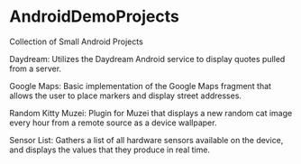 AndroidDemoProjects
===================

Collection of Small Android Projects

Daydream: Utilizes the Daydream Android service to display quotes pulled from a server.

Google Maps: Basic implementation of the Google Maps fragment that allows the user to place markers and display street addresses.

Random Kitty Muzei: Plugin for Muzei that displays a new random cat image every hour from a remote source as a device wallpaper.

Sensor List: Gathers a list of all hardware sensors available on the device, and displays the values that they produce in real time.
